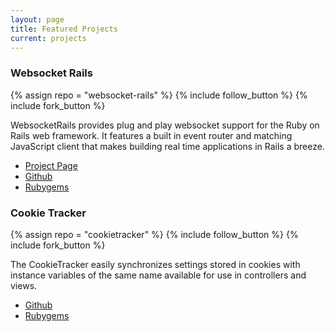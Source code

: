 ```yaml
---
layout: page
title: Featured Projects
current: projects
---
```


### Websocket Rails

{% assign repo = "websocket-rails" %}
{% include follow_button %}
{% include fork_button %}

WebsocketRails provides plug and play websocket support for the Ruby on
Rails web framework. It features a built in event router and matching
JavaScript client that makes building real time applications in Rails a
breeze.

* [Project Page](http://danknox.github.com/websocket-rails)
* [Github](https://github.com/DanKnox/websocket-rails)
* [Rubygems](https://rubygems.org/gems/websocket-rails)


### Cookie Tracker

{% assign repo = "cookietracker" %}
{% include follow_button %}
{% include fork_button %}

The CookieTracker easily synchronizes settings stored in cookies with instance variables of the same name available for use in controllers and views.

* [Github](https://github.com/DanKnox/CookieTracker)
* [Rubygems](https://rubygems.org/gems/cookie_tracker) 
